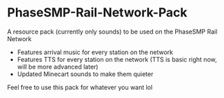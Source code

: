 # PhaseSMP-Rail-Network-Pack
A resource pack (currently only sounds) to be used on the PhaseSMP Rail Network

- Features arrival music for every station on the network
- Features TTS for every station on the network (TTS is basic right now, will be more advanced later)
- Updated Minecart sounds to make them quieter



Feel free to use this pack for whatever you want lol
